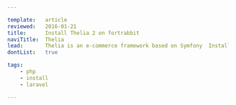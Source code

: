 ```yaml
---

template:   article
reviewed:   2016-01-21
title:      Install Thelia 2 on fortrabbit
naviTitle:  Thelia
lead:       Thelia is an e-commerce framework based on Symfony  Install and tune Thelia 2
dontList:   true

tags:
    - php
    - install
    - laravel

---
```


<!--

TODO: finish this article.  **PROBLEM**: [Thelia](http://thelia.net/) requires `local/config/database.yml`, which expects hard coded or plain text ENV vars. Both should _not_ be recommended. Idea anyone?

-->
